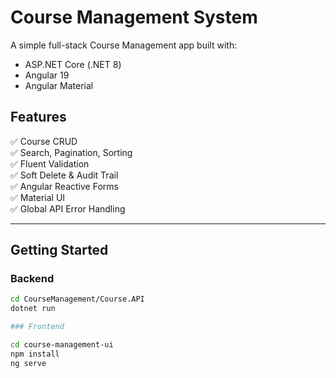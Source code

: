 # Course Management System

A simple full-stack Course Management app built with:

- ASP.NET Core (.NET 8)
- Angular 19
- Angular Material

## Features

✅ Course CRUD  
✅ Search, Pagination, Sorting  
✅ Fluent Validation  
✅ Soft Delete & Audit Trail  
✅ Angular Reactive Forms  
✅ Material UI  
✅ Global API Error Handling  

---

## Getting Started

### Backend
```bash
cd CourseManagement/Course.API
dotnet run

### Frontend

cd course-management-ui
npm install
ng serve
